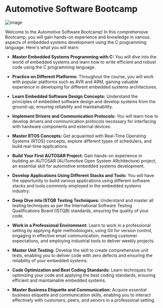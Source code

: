 # Automotive Software Bootcamp

![image](https://github.com/AbdelrhmanWalaa/Sprints-Automotive_Software_Bootcamp/assets/44446382/f1b78684-64c9-4a37-a1f7-42c862455ad3)

Welcome to the Automotive Software Bootcamp! In this comprehensive Bootcamp, you will gain hands-on experience and knowledge in various aspects of embedded systems development using the C programming language. Here's what you will learn:

- **Master Embedded Systems Programming with C:** You will dive into the world of embedded systems and learn how to write efficient and robust code using the C programming language.

- **Practice on Different Platforms:** Throughout the course, you will work with popular platforms such as AVR and ARM, gaining valuable experience in developing for different embedded systems architectures.

- **Learn Embedded Software Design Concepts:** Understand the principles of embedded software design and develop systems from the ground-up, ensuring reliability and maintainability.

- **Implement Drivers and Communication Protocols:** You will learn how to develop drivers and communication protocols necessary for interfacing with hardware components and external devices.

- **Master RTOS Concepts:** Get acquainted with Real-Time Operating Systems (RTOS) concepts, explore different types of schedulers, and build real-time applications.

- **Build Your First AUTOSAR Project:** Gain hands-on experience in building an AUTOSAR (AUTomotive Open System ARchitecture) project, an essential skill for automotive embedded systems development.

- **Develop Applications Using Different Stacks and Tools:** You will have the opportunity to build various applications using different software stacks and tools commonly employed in the embedded systems industry.

- **Deep Dive into ISTQB Testing Techniques:** Understand and master all testing techniques as per the International Software Testing Qualifications Board (ISTQB) standards, ensuring the quality of your code.

- **Work in a Professional Environment:** Learn to work in a professional setting by applying Agile methodologies, using Git for version control, engaging in effective email communication, meeting customer expectations, and employing industrial tools to deliver weekly projects.

- **Master Unit Testing:** Develop the skill to create comprehensive unit tests, enabling you to deliver code with zero defects and ensuring the reliability of your embedded systems.

- **Code Optimization and Best Coding Standards:** Learn techniques for optimizing your code and applying the best coding standards, ensuring efficient and maintainable embedded systems.

- **Master Business Etiquette and Communication:** Acquire essential business etiquette and communication skills, enabling you to interact effectively with customers, peers, and seniors in a professional setting.
